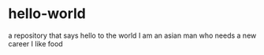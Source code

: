 # hello-world
a repository that says hello to the world
I am an asian man who needs a new career
I like food
